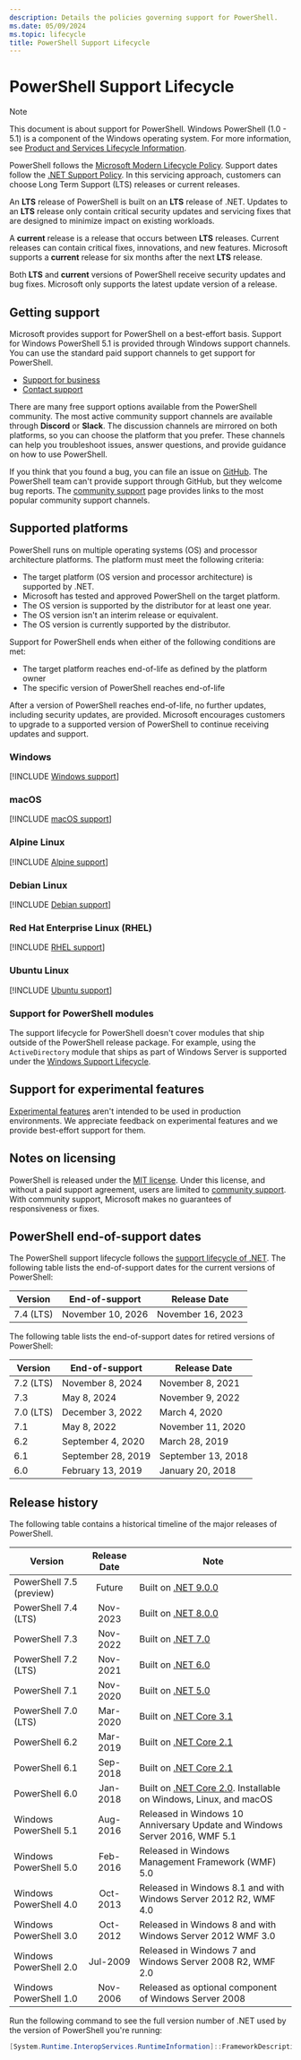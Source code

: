 ```yaml
---
description: Details the policies governing support for PowerShell.
ms.date: 05/09/2024
ms.topic: lifecycle
title: PowerShell Support Lifecycle
---
```

# PowerShell Support Lifecycle

> [!NOTE]
> This document is about support for PowerShell. Windows PowerShell (1.0 - 5.1) is a component of
> the Windows operating system. For more information, see
> [Product and Services Lifecycle Information][03].

PowerShell follows the [Microsoft Modern Lifecycle Policy][02]. Support dates follow the
[.NET Support Policy][06]. In this servicing approach, customers can choose Long Term Support (LTS)
releases or current releases.

An **LTS** release of PowerShell is built on an **LTS** release of .NET. Updates to an **LTS**
release only contain critical security updates and servicing fixes that are designed to minimize
impact on existing workloads.

A **current** release is a release that occurs between **LTS** releases. Current releases can
contain critical fixes, innovations, and new features. Microsoft supports a **current** release for
six months after the next **LTS** release.

Both **LTS** and **current** versions of PowerShell receive security updates and bug fixes.
Microsoft only supports the latest update version of a release.

## Getting support

Microsoft provides support for PowerShell on a best-effort basis. Support for Windows PowerShell 5.1
is provided through Windows support channels. You can use the standard paid support channels to get
support for PowerShell.

- [Support for business][18]
- [Contact support][17]

There are many free support options available from the PowerShell community. The most active
community support channels are available through **Discord** or **Slack**. The discussion channels
are mirrored on both platforms, so you can choose the platform that you prefer. These channels can
help you troubleshoot issues, answer questions, and provide guidance on how to use PowerShell.

If you think that you found a bug, you can file an issue on [GitHub][16]. The PowerShell team can't
provide support through GitHub, but they welcome bug reports. The [community support][04] page
provides links to the most popular community support channels.

## Supported platforms

PowerShell runs on multiple operating systems (OS) and processor architecture platforms. The
platform must meet the following criteria:

- The target platform (OS version and processor architecture) is supported by .NET.
- Microsoft has tested and approved PowerShell on the target platform.
- The OS version is supported by the distributor for at least one year.
- The OS version isn't an interim release or equivalent.
- The OS version is currently supported by the distributor.

Support for PowerShell ends when either of the following conditions are met:

- The target platform reaches end-of-life as defined by the platform owner
- The specific version of PowerShell reaches end-of-life

After a version of PowerShell reaches end-of-life, no further updates, including security updates,
are provided. Microsoft encourages customers to upgrade to a supported version of PowerShell to
continue receiving updates and support.

### Windows

[!INCLUDE [Windows support](../../includes/windows-support.md)]

### macOS

[!INCLUDE [macOS support](../../includes/macos-support.md)]

### Alpine Linux

[!INCLUDE [Alpine support](../../includes/alpine-support.md)]

### Debian Linux

[!INCLUDE [Debian support](../../includes/debian-support.md)]

### Red Hat Enterprise Linux (RHEL)

[!INCLUDE [RHEL support](../../includes/rhel-support.md)]

### Ubuntu Linux

[!INCLUDE [Ubuntu support](../../includes/ubuntu-support.md)]

### Support for PowerShell modules

The support lifecycle for PowerShell doesn't cover modules that ship outside of the PowerShell
release package. For example, using the `ActiveDirectory` module that ships as part of Windows
Server is supported under the [Windows Support Lifecycle][01].

## Support for experimental features

[Experimental features][05] aren't intended to be used in production environments. We appreciate
feedback on experimental features and we provide best-effort support for them.

## Notes on licensing

PowerShell is released under the [MIT license][15]. Under this license, and without a paid support
agreement, users are limited to [community support][04]. With community support, Microsoft makes no
guarantees of responsiveness or fixes.

## PowerShell end-of-support dates

The PowerShell support lifecycle follows the [support lifecycle of .NET][06]. The following table
lists the end-of-support dates for the current versions of PowerShell:

|  Version  |  End-of-support    |   Release Date     |
| --------- | ------------------ | ------------------ |
| 7.4 (LTS) | November 10, 2026  | November 16, 2023  |

The following table lists the end-of-support dates for retired versions of PowerShell:

|  Version  |   End-of-support   |    Release Date    |
| --------- | ------------------ | ------------------ |
| 7.2 (LTS) | November 8, 2024   | November 8, 2021   |
| 7.3       | May 8, 2024        | November 9, 2022   |
| 7.0 (LTS) | December 3, 2022   | March 4, 2020      |
| 7.1       | May 8, 2022        | November 11, 2020  |
| 6.2       | September 4, 2020  | March 28, 2019     |
| 6.1       | September 28, 2019 | September 13, 2018 |
| 6.0       | February 13, 2019  | January 20, 2018   |

## Release history

The following table contains a historical timeline of the major releases of PowerShell.

|         Version          | Release Date |                                    Note                                    |
| ------------------------ | :----------: | -------------------------------------------------------------------------- |
| PowerShell 7.5 (preview) |    Future    | Built on [.NET 9.0.0][14]                                                  |
| PowerShell 7.4 (LTS)     |   Nov-2023   | Built on [.NET 8.0.0][13]                                                  |
| PowerShell 7.3           |   Nov-2022   | Built on [.NET 7.0][12]                                                    |
| PowerShell 7.2 (LTS)     |   Nov-2021   | Built on [.NET 6.0][11]                                                    |
| PowerShell 7.1           |   Nov-2020   | Built on [.NET 5.0][10]                                                    |
| PowerShell 7.0 (LTS)     |   Mar-2020   | Built on [.NET Core 3.1][09]                                               |
| PowerShell 6.2           |   Mar-2019   | Built on [.NET Core 2.1][08]                                               |
| PowerShell 6.1           |   Sep-2018   | Built on [.NET Core 2.1][08]                                               |
| PowerShell 6.0           |   Jan-2018   | Built on [.NET Core 2.0][07]. Installable on Windows, Linux, and macOS     |
| Windows PowerShell 5.1   |   Aug-2016   | Released in Windows 10 Anniversary Update and Windows Server 2016, WMF 5.1 |
| Windows PowerShell 5.0   |   Feb-2016   | Released in Windows Management Framework (WMF) 5.0                         |
| Windows PowerShell 4.0   |   Oct-2013   | Released in Windows 8.1 and with Windows Server 2012 R2, WMF 4.0           |
| Windows PowerShell 3.0   |   Oct-2012   | Released in Windows 8 and with Windows Server 2012 WMF 3.0                 |
| Windows PowerShell 2.0   |   Jul-2009   | Released in Windows 7 and Windows Server 2008 R2, WMF 2.0                  |
| Windows PowerShell 1.0   |   Nov-2006   | Released as optional component of Windows Server 2008                      |

Run the following command to see the full version number of .NET used by the version of PowerShell
you're running:

```powershell
[System.Runtime.InteropServices.RuntimeInformation]::FrameworkDescription
```

<!-- link references -->
[01]: /lifecycle/faq/windows
[02]: /lifecycle/policies/modern
[03]: /lifecycle/products/
[04]: /powershell/scripting/community/community-support
[05]: /powershell/scripting/learn/experimental-features
[06]: https://dotnet.microsoft.com/platform/support/policy/dotnet-core
[07]: https://github.com/dotnet/core/blob/main/release-notes/2.0/2.0-supported-os.md
[08]: https://github.com/dotnet/core/blob/main/release-notes/2.1/2.1-supported-os.md
[09]: https://github.com/dotnet/core/blob/main/release-notes/3.1/3.1-supported-os.md
[10]: https://github.com/dotnet/core/blob/main/release-notes/5.0/5.0-supported-os.md
[11]: https://github.com/dotnet/core/blob/main/release-notes/6.0/supported-os.md
[12]: https://github.com/dotnet/core/blob/main/release-notes/7.0/supported-os.md
[13]: https://github.com/dotnet/core/blob/main/release-notes/8.0/supported-os.md
[14]: https://github.com/dotnet/core/blob/main/release-notes/9.0/supported-os.md
[15]: https://github.com/PowerShell/PowerShell/blob/master/LICENSE.txt
[16]: https://github.com/PowerShell/PowerShell/issues/new/choose
[17]: https://support.microsoft.com/contactus
[18]: https://support.serviceshub.microsoft.com/
